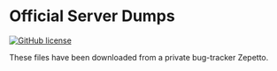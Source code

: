 # Official Server Dumps

[![GitHub license](https://img.shields.io/github/license/mashape/apistatus.svg)](https://github.com/foxovsky/pointblank)

These files have been downloaded from a private bug-tracker Zepetto.
